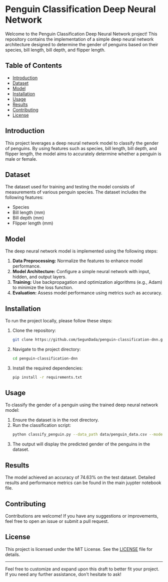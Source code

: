 # Penguin Classification Deep Neural Network

Welcome to the Penguin Classification Deep Neural Network project! This repository contains the implementation of a simple deep neural network architecture designed to determine the gender of penguins based on their species, bill length, bill depth, and flipper length.

## Table of Contents
- [Introduction](#introduction)
- [Dataset](#dataset)
- [Model](#model)
- [Installation](#installation)
- [Usage](#usage)
- [Results](#results)
- [Contributing](#contributing)
- [License](#license)

## Introduction

This project leverages a deep neural network model to classify the gender of penguins. By using features such as species, bill length, bill depth, and flipper length, the model aims to accurately determine whether a penguin is male or female.

## Dataset

The dataset used for training and testing the model consists of measurements of various penguin species. The dataset includes the following features:
- Species
- Bill length (mm)
- Bill depth (mm)
- Flipper length (mm)

## Model

The deep neural network model is implemented using the following steps:
1. **Data Preprocessing:** Normalize the features to enhance model performance.
2. **Model Architecture:** Configure a simple neural network with input, hidden, and output layers.
3. **Training:** Use backpropagation and optimization algorithms (e.g., Adam) to minimize the loss function.
4. **Evaluation:** Assess model performance using metrics such as accuracy.

## Installation

To run the project locally, please follow these steps:

1. Clone the repository:
    ```bash
    git clone https://github.com/SegunDada/penguin-classification-dnn.git
    ```
2. Navigate to the project directory:
    ```bash
    cd penguin-classification-dnn
    ```
3. Install the required dependencies:
    ```bash
    pip install -r requirements.txt
    ```

## Usage

To classify the gender of a penguin using the trained deep neural network model:

1. Ensure the dataset is in the root directory.
2. Run the classification script:
    ```bash
    python classify_penguin.py --data_path data/penguin_data.csv --model_path models/your_model.h5
    ```
3. The output will display the predicted gender of the penguins in the dataset.

## Results

The model achieved an accuracy of 74.63% on the test dataset. Detailed results and performance metrics can be found in the main juypter notebook file.

## Contributing

Contributions are welcome! If you have any suggestions or improvements, feel free to open an issue or submit a pull request.

## License

This project is licensed under the MIT License. See the [LICENSE](LICENSE) file for details.

---

Feel free to customize and expand upon this draft to better fit your project. If you need any further assistance, don't hesitate to ask!
